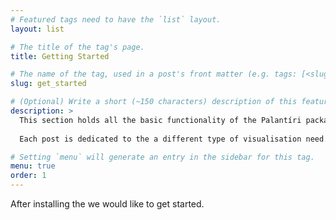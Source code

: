 ```yaml
---
# Featured tags need to have the `list` layout.
layout: list

# The title of the tag's page.
title: Getting Started

# The name of the tag, used in a post's front matter (e.g. tags: [<slug>]).
slug: get_started

# (Optional) Write a short (~150 characters) description of this featured tag.
description: >
  This section holds all the basic functionality of the Palantíri package.
  
  Each post is dedicated to the a different type of visualisation need.

# Setting `menu` will generate an entry in the sidebar for this tag.
menu: true
order: 1
---
```

After installing the we would like to get started.